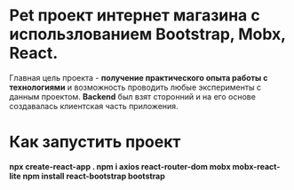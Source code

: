 # Pet проект интернет магазина с использлованием Bootstrap, Mobx, React. 
  Главная цель проекта - **получение практического опыта работы с технологиями** и возможность проводить любые эксперименты с данным проектом.
  **Backend** был взят сторонний и на его основе создавалась клиентская часть приложения.

# Как запустить проект
  **npx create-react-app .
  npm i axios react-router-dom mobx mobx-react-lite
  npm install react-bootstrap bootstrap**
